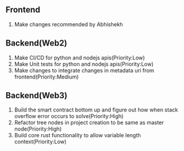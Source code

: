 Frontend
--------------------------------------------
1) Make changes recommended by Abhishekh

Backend(Web2)
---------------------------------------------
1) Make CI/CD for python and nodejs apis(Priority:Low)
2) Make Unit tests for python and nodejs apis(Priority:Low)
3) Make changes to integrate changes in metadata uri from frontend(Priority:Medium)

Backend(Web3)
---------------------------------------------
1) Build the smart contract bottom up and figure out how when stack overflow error occurs to solve(Priority:High)
2) Refactor tree nodes in project creation to be same as master node(Priority:High)
3) Build core rust functionality to allow variable length context(Priority:Low)
